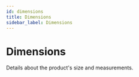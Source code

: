 ```yaml
---
id: dimensions
title: Dimensions
sidebar_label: Dimensions
---
```


# Dimensions

Details about the product's size and measurements.
